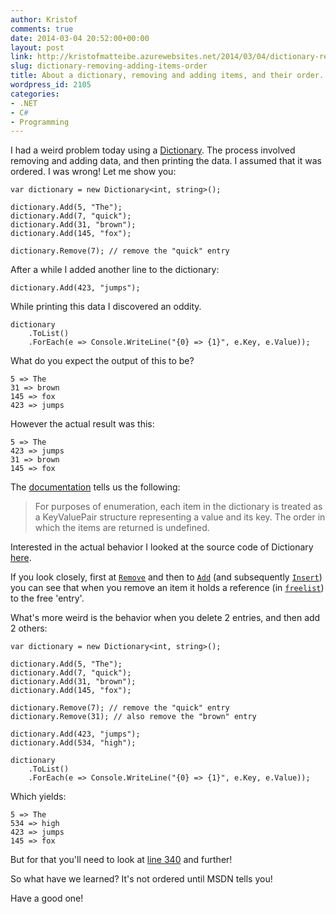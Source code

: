 ```yaml
---
author: Kristof
comments: true
date: 2014-03-04 20:52:00+00:00
layout: post
link: http://kristofmatteibe.azurewebsites.net/2014/03/04/dictionary-removing-adding-items-order/
slug: dictionary-removing-adding-items-order
title: About a dictionary, removing and adding items, and their order.
wordpress_id: 2105
categories:
- .NET
- C#
- Programming
---
```


I had a weird problem today using a [Dictionary](http://msdn.microsoft.com/en-us/library/xfhwa508(v=vs.110).aspx). The process involved removing and adding data, and then printing the data. I assumed that it was ordered. I was wrong! Let me show you:

    
    var dictionary = new Dictionary<int, string>();
    
    dictionary.Add(5, "The");
    dictionary.Add(7, "quick");
    dictionary.Add(31, "brown");
    dictionary.Add(145, "fox");
    
    dictionary.Remove(7); // remove the "quick" entry


After a while I added another line to the dictionary:

    
    dictionary.Add(423, "jumps");


While printing this data I discovered an oddity.

    
    dictionary
        .ToList()
        .ForEach(e => Console.WriteLine("{0} => {1}", e.Key, e.Value));


What do you expect the output of this to be?

    
    5 => The
    31 => brown
    145 => fox
    423 => jumps


However the actual result was this:

    
    5 => The
    423 => jumps
    31 => brown
    145 => fox


The [documentation](http://msdn.microsoft.com/en-us/library/xfhwa508(v=vs.110).aspx) tells us the following:


<blockquote>For purposes of enumeration, each item in the dictionary is treated as a KeyValuePair<TKey, TValue> structure representing a value and its key. The order in which the items are returned is undefined.</blockquote>


Interested in the actual behavior I looked at the source code of Dictionary [here](http://referencesource-beta.microsoft.com/#mscorlib/system/collections/generic/dictionary.cs#d3599058f8d79be0).

If you look closely, first at [`Remove`](http://referencesource-beta.microsoft.com/#mscorlib/system/collections/generic/dictionary.cs#a6db5ffdec557169) and then to [`Add`](http://referencesource-beta.microsoft.com/#mscorlib/system/collections/generic/dictionary.cs#a7861da7aaa500fe) (and subsequently [`Insert`](http://referencesource-beta.microsoft.com/#mscorlib/system/collections/generic/dictionary.cs#fd1acf96113fbda9)) you can see that when you remove an item it holds a reference (in [`freelist`](http://referencesource-beta.microsoft.com/#mscorlib/system/collections/generic/dictionary.cs#998e5f475d87f454)) to the free 'entry'.

What's more weird is the behavior when you delete 2 entries, and then add 2 others:

    
    var dictionary = new Dictionary<int, string>();
    
    dictionary.Add(5, "The");
    dictionary.Add(7, "quick");
    dictionary.Add(31, "brown");
    dictionary.Add(145, "fox");
    
    dictionary.Remove(7); // remove the "quick" entry
    dictionary.Remove(31); // also remove the "brown" entry
    
    dictionary.Add(423, "jumps");
    dictionary.Add(534, "high");
    
    dictionary
        .ToList()
        .ForEach(e => Console.WriteLine("{0} => {1}", e.Key, e.Value));


Which yields:

    
    5 => The
    534 => high
    423 => jumps
    145 => fox


But for that you'll need to look at [line 340](http://referencesource-beta.microsoft.com/#mscorlib/system/collections/generic/dictionary.cs#340) and further!

So what have we learned? It's not ordered until MSDN tells you!

Have a good one!
